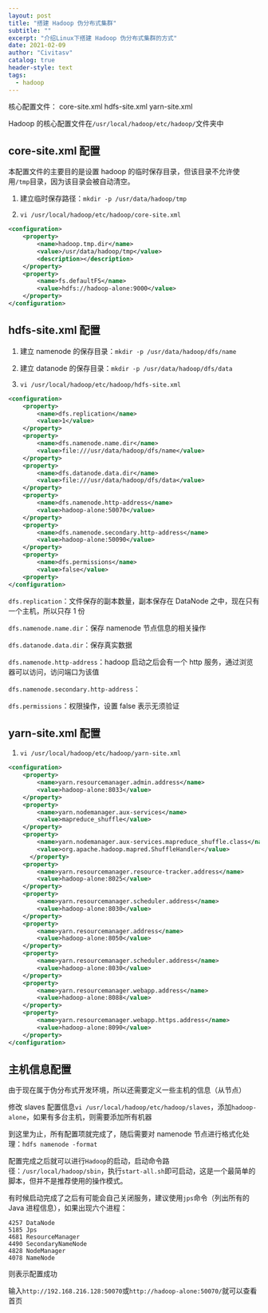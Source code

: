 ```yaml
---
layout: post
title: "搭建 Hadoop 伪分布式集群"
subtitle: ""
excerpt: "介绍Linux下搭建 Hadoop 伪分布式集群的方式"
date: 2021-02-09
author: "Civitasv"
catalog: true
header-style: text
tags:
  - hadoop
---
```


核心配置文件：
core-site.xml
hdfs-site.xml
yarn-site.xml

Hadoop 的核心配置文件在`/usr/local/hadoop/etc/hadoop/`文件夹中

## core-site.xml 配置

本配置文件的主要目的是设置 hadoop 的临时保存目录，但该目录不允许使用`/tmp`目录，因为该目录会被自动清空。

1. 建立临时保存路径：`mkdir -p /usr/data/hadoop/tmp`

2. `vi /usr/local/hadoop/etc/hadoop/core-site.xml`

```xml
<configuration>
    <property>
        <name>hadoop.tmp.dir</name>
        <value>/usr/data/hadoop/tmp</value>
        <description></description>
    </property>
    <property>
        <name>fs.defaultFS</name>
        <value>hdfs://hadoop-alone:9000</value>
    </property>
</configuration>
```

## hdfs-site.xml 配置

1. 建立 namenode 的保存目录：`mkdir -p /usr/data/hadoop/dfs/name`

2. 建立 datanode 的保存目录：`mkdir -p /usr/data/hadoop/dfs/data`

3. `vi /usr/local/hadoop/etc/hadoop/hdfs-site.xml`

```xml
<configuration>
    <property>
        <name>dfs.replication</name>
        <value>1</value>
    </property>
    <property>
        <name>dfs.namenode.name.dir</name>
        <value>file:///usr/data/hadoop/dfs/name</value>
    </property>
    <property>
        <name>dfs.datanode.data.dir</name>
        <value>file:///usr/data/hadoop/dfs/data</value>
    </property>
    <property>
        <name>dfs.namenode.http-address</name>
        <value>hadoop-alone:50070</value>
    </property>
    <property>
        <name>dfs.namenode.secondary.http-address</name>
        <value>hadoop-alone:50090</value>
    </property>
    <property>
        <name>dfs.permissions</name>
        <value>false</value>
    <property>
</configuration>
```

`dfs.replication`：文件保存的副本数量，副本保存在 DataNode 之中，现在只有一个主机，所以只存 1 份

`dfs.namenode.name.dir`：保存 namenode 节点信息的相关操作

`dfs.datanode.data.dir`：保存真实数据

`dfs.namenode.http-address`：hadoop 启动之后会有一个 http 服务，通过浏览器可以访问，访问端口为该值

`dfs.namenode.secondary.http-address`：

`dfs.permissions`：权限操作，设置 false 表示无须验证

## yarn-site.xml 配置

1. `vi /usr/local/hadoop/etc/hadoop/yarn-site.xml`

```xml
<configuration>
    <property>
        <name>yarn.resourcemanager.admin.address</name>
        <value>hadoop-alone:8033</value>
    </property>
    <property>
        <name>yarn.nodemanager.aux-services</name>
        <value>mapreduce_shuffle</value>
    </property>
    <property>
        <name>yarn.nodemanager.aux-services.mapreduce_shuffle.class</name>
        <value>org.apache.hadoop.mapred.ShuffleHandler</value>
      </property>
    <property>
        <name>yarn.resourcemanager.resource-tracker.address</name>
        <value>hadoop-alone:8025</value>
    </property>
    <property>
        <name>yarn.resourcemanager.scheduler.address</name>
        <value>hadoop-alone:8030</value>
    </property>
    <property>
        <name>yarn.resourcemanager.address</name>
        <value>hadoop-alone:8050</value>
    </property>
    <property>
        <name>yarn.resourcemanager.scheduler.address</name>
        <value>hadoop-alone:8030</value>
    </property>
    <property>
        <name>yarn.resourcemanager.webapp.address</name>
        <value>hadoop-alone:8088</value>
    </property>
    <property>
        <name>yarn.resourcemanager.webapp.https.address</name>
        <value>hadoop-alone:8090</value>
    </property>
</configuration>
```

## 主机信息配置

由于现在属于伪分布式开发环境，所以还需要定义一些主机的信息（从节点）

修改 slaves 配置信息`vi /usr/local/hadoop/etc/hadoop/slaves`，添加`hadoop-alone`，如果有多台主机，则需要添加所有机器

到这里为止，所有配置项就完成了，随后需要对 namenode 节点进行格式化处理：`hdfs namenode -format`

配置完成之后就可以进行`Hadoop`的启动，启动命令路径：`/usr/local/hadoop/sbin`，执行`start-all.sh`即可启动，这是一个最简单的脚本，但并不是推荐使用的操作模式。

有时候启动完成了之后有可能会自己关闭服务，建议使用`jps`命令（列出所有的 Java 进程信息），如果出现六个进程：

```text
4257 DataNode
5185 Jps
4681 ResourceManager
4490 SecondaryNameNode
4828 NodeManager
4078 NameNode
```

则表示配置成功

输入`http://192.168.216.128:50070`或`http://hadoop-alone:50070/`就可以查看首页
